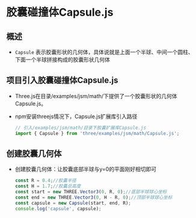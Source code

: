 # 胶囊碰撞体Capsule.js

## 概述

+ `Capsule` 表示胶囊形状的几何体，具体说就是上面一个半球、中间一个圆柱、下面一个半球拼接构成的胶囊形状几何体

## 项目引入胶囊碰撞体Capsule.js

+ Three.js在目录/examples/jsm/math/下提供了一个胶囊形状的几何体Capsule.js。

+ npm安装threejs情况下，Capsule.js扩展库引入路径

  ```js
  // 引入/examples/jsm/math/目录下胶囊扩展库Capsule.js
  import { Capsule } from 'three/examples/jsm/math/Capsule.js';
  ```

## 创建胶囊几何体

+ 创建胶囊几何体：让胶囊底部半球与y=0的平面刚好相切即可

  ```js
  const R = 0.4;//胶囊半径
  const H = 1.7;//胶囊总高度
  const start = new THREE.Vector3(0, R, 0);//底部半球球心坐标
  const end = new THREE.Vector3(0, H - R, 0);//顶部半球球心坐标
  const capsule = new Capsule(start, end, R);
  console.log('capsule', capsule);
  ```
